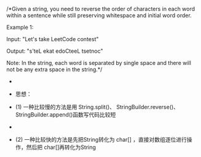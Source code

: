 /*Given a string, you need to reverse the order of characters in each word within a sentence while still preserving whitespace and initial word order.
 
  Example 1:

   Input: "Let's take LeetCode contest"

   Output: "s'teL ekat edoCteeL tsetnoc"

   Note: In the string, each word is separated by single space and there will not be any extra space in the string.*/


 
* 
* 思想：

* (1) 一种比较慢的方法是用 String.split()、 StringBuilder.reverse()、 StringBuilder.append()函数写代码比较短
*
* (2) 一种比较快的方法是先把String转化为 char[] ，直接对数组逐位进行操作，然后把 char[]再转化为String 
